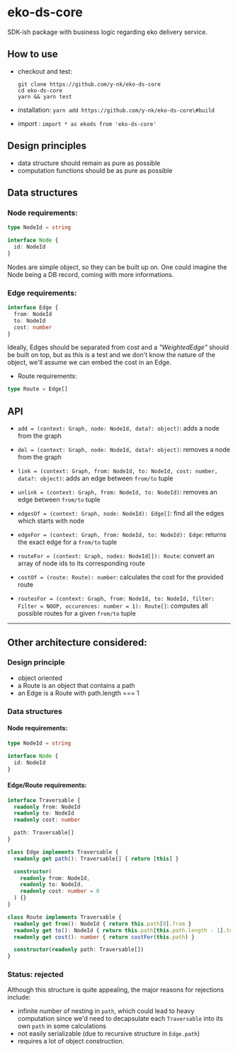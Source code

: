 # eko-ds-core

SDK-ish package with business logic regarding eko delivery service.

## How to use

- checkout and test:
  ```
  git clone https://github.com/y-nk/eko-ds-core
  cd eko-ds-core
  yarn && yarn test
  ```

- installation: `yarn add https://github.com/y-nk/eko-ds-core\#build`

- import : `import * as ekods from 'eko-ds-core'`

## Design principles

- data structure should remain as pure as possible
- computation functions should be as pure as possible

## Data structures

### Node requirements:

```ts
type NodeId = string

interface Node {
  id: NodeId
}
```

Nodes are simple object, so they can be built up on. One could imagine the Node being a DB record, coming with more informations.

### Edge requirements:

```ts
interface Edge {
  from: NodeId
  to: NodeId
  cost: number
}
```

Ideally, Edges should be separated from cost and a _"WeightedEdge"_ should be built on top, but as this is a test and we don't know the nature of the object, we'll assume we can embed the cost in an Edge.

- Route requirements:

```ts
type Route = Edge[]
```

## API

- `add = (context: Graph, node: NodeId, data?: object)`: adds a node from the graph
- `del = (context: Graph, node: NodeId, data?: object)`: removes a node from the graph
- `link = (context: Graph, from: NodeId, to: NodeId, cost: number, data?: object)`: adds an edge between `from/to` tuple
- `unlink = (context: Graph, from: NodeId, to: NodeId)`: removes an edge between `from/to` tuple

- `edgesOf = (context: Graph, node: NodeId): Edge[]`: find all the edges which starts with node
- `edgeFor = (context: Graph, from: NodeId, to: NodeId): Edge`: returns the exact edge for a `from/to` tuple
- `routeFor = (context: Graph, nodes: NodeId[]): Route`: convert an array of node ids to its corresponding route
- `costOf = (route: Route): number`: calculates the cost for the provided route
- `routesFor = (context: Graph, from: NodeId, to: NodeId, filter: Filter = NOOP, occurences: number = 1): Route[]`: computes all possible routes for a given `from/to` tuple

---

## Other architecture considered:

### Design principle

- object oriented
- a Route is an object that contains a path
- an Edge is a Route with path.length === 1

### Data structures

#### Node requirements:

```ts
type NodeId = string

interface Node {
  id: NodeId
}
```

#### Edge/Route requirements:

```ts
interface Traversable {
  readonly from: NodeId
  readonly to: NodeId
  readonly cost: number

  path: Traversable[]
}

class Edge implements Traversable {
  readonly get path(): Traversable[] { return [this] }

  constructor(
    readonly from: NodeId,
    readonly to: NodeId,
    readonly cost: number = 0
  ) {}
}

class Route implements Traversable {
  readonly get from(): NodeId { return this.path[0].from }
  readonly get to(): NodeId { return this.path[this.path.length - 1].to }
  readonly get cost(): number { return costFor(this.path) }

  constructor(readonly path: Traversable[])
}
```

### Status: rejected

Although this structure is quite appealing, the major reasons for rejections include:
- infinite number of nesting in `path`, which could lead to heavy computation since we'd need to decapsulate each `Traversable` into its own `path` in some calculations
- not easily serializable (due to recursive structure in `Edge.path`)
- requires a lot of object construction.
